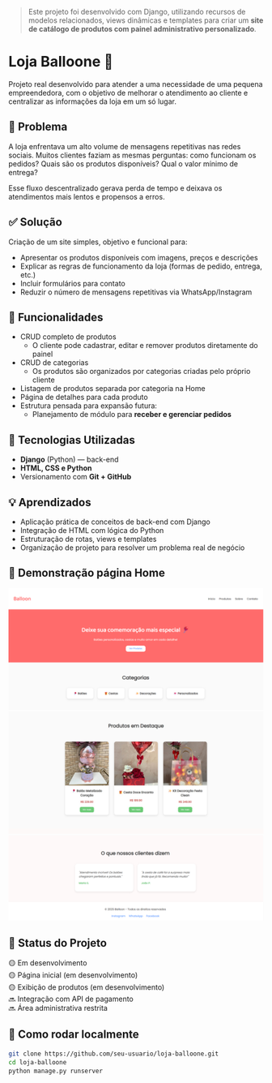 > Este projeto foi desenvolvido com Django, utilizando recursos de modelos relacionados, views dinâmicas e templates para criar um **site de catálogo de produtos com painel administrativo personalizado**.

# Loja Balloone 🎈

Projeto real desenvolvido para atender a uma necessidade de uma pequena empreendedora, com o objetivo de melhorar o atendimento ao cliente e centralizar as informações da loja em um só lugar.

## 🚩 Problema

A loja enfrentava um alto volume de mensagens repetitivas nas redes sociais. Muitos clientes faziam as mesmas perguntas: como funcionam os pedidos? Quais são os produtos disponíveis? Qual o valor mínimo de entrega?

Esse fluxo descentralizado gerava perda de tempo e deixava os atendimentos mais lentos e propensos a erros.

## ✅ Solução

Criação de um site simples, objetivo e funcional para:

- Apresentar os produtos disponíveis com imagens, preços e descrições
- Explicar as regras de funcionamento da loja (formas de pedido, entrega, etc.)
- Incluir formulários para contato
- Reduzir o número de mensagens repetitivas via WhatsApp/Instagram

## 🔧 Funcionalidades

- CRUD completo de produtos
  - O cliente pode cadastrar, editar e remover produtos diretamente do painel
- CRUD de categorias
  - Os produtos são organizados por categorias criadas pelo próprio cliente
- Listagem de produtos separada por categoria na Home
- Página de detalhes para cada produto
- Estrutura pensada para expansão futura:
  - Planejamento de módulo para **receber e gerenciar pedidos**

## 🧠 Tecnologias Utilizadas

- **Django** (Python) — back-end
- **HTML, CSS e Python**
- Versionamento com **Git + GitHub**

## 💡 Aprendizados

- Aplicação prática de conceitos de back-end com Django
- Integração de HTML com lógica do Python
- Estruturação de rotas, views e templates
- Organização de projeto para resolver um problema real de negócio

## 📸 Demonstração página Home

![print](presente/static/presente/img/home.png)
![print](presente/static/presente/img/produtos_destaque.jpg)
![print](presente/static/presente/img/depoimentos.png)

## 📌 Status do Projeto

🟡 Em desenvolvimento  
🟡 Página inicial (em desenvolvimento)  
🟡 Exibição de produtos (em desenvolvimento)  
🔜 Integração com API de pagamento  
🔜 Área administrativa restrita  

## 📁 Como rodar localmente

```bash
git clone https://github.com/seu-usuario/loja-balloone.git
cd loja-balloone
python manage.py runserver
